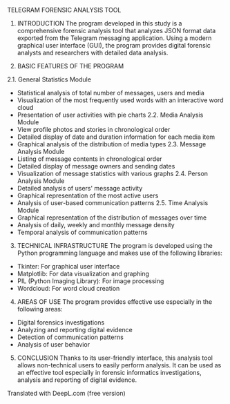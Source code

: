TELEGRAM FORENSIC ANALYSIS TOOL

1. INTRODUCTION
The program developed in this study is a comprehensive forensic analysis tool that analyzes JSON format data exported from the Telegram messaging application. Using a modern graphical user interface (GUI), the program provides digital forensic analysts and researchers with detailed data analysis.

2. BASIC FEATURES OF THE PROGRAM

2.1. General Statistics Module
- Statistical analysis of total number of messages, users and media
- Visualization of the most frequently used words with an interactive word cloud
- Presentation of user activities with pie charts
2.2. Media Analysis Module
- View profile photos and stories in chronological order
- Detailed display of date and duration information for each media item
- Graphical analysis of the distribution of media types
2.3. Message Analysis Module
- Listing of message contents in chronological order
- Detailed display of message owners and sending dates
- Visualization of message statistics with various graphs
2.4. Person Analysis Module
- Detailed analysis of users' message activity
- Graphical representation of the most active users
- Analysis of user-based communication patterns
2.5. Time Analysis Module
- Graphical representation of the distribution of messages over time
- Analysis of daily, weekly and monthly message density
- Temporal analysis of communication patterns

3. TECHNICAL INFRASTRUCTURE
The program is developed using the Python programming language and makes use of the following libraries:
- Tkinter: For graphical user interface
- Matplotlib: For data visualization and graphing
- PIL (Python Imaging Library): For image processing
- Wordcloud: For word cloud creation


4. AREAS OF USE
The program provides effective use especially in the following areas:
- Digital forensics investigations
- Analyzing and reporting digital evidence
- Detection of communication patterns
- Analysis of user behavior

5. CONCLUSION
Thanks to its user-friendly interface, this analysis tool allows non-technical users to easily perform analysis. It can be used as an effective tool especially in forensic informatics investigations, analysis and reporting of digital evidence.

Translated with DeepL.com (free version)
